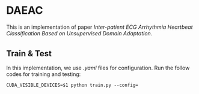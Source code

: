 # DAEAC
This is an implementation of paper *Inter-patient ECG Arrhythmia Heartbeat Classification Based on Unsupervised Domain Adaptation*.

######

## Train & Test

In this implementation, we use *.yaml* files for configuration. Run the follow codes for training and testing:


```shell
CUDA_VISIBLE_DEVICES=$1 python train.py --config=
```
